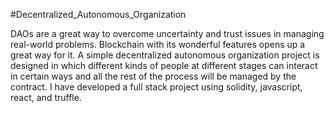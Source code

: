 #Decentralized_Autonomous_Organization

DAOs are a great way to overcome uncertainty and trust issues in managing real-world problems. Blockchain with its wonderful features opens up a great way for it.
A simple decentralized autonomous organization project is designed in which different kinds of people at different stages can interact in certain ways and all the rest of the process will be managed by the contract. I have developed a full stack project using solidity, javascript, react, and truffle.
 
 

